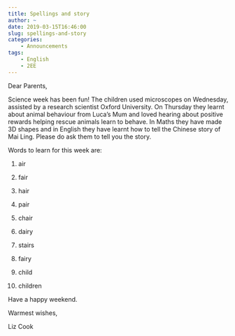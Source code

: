 ```yaml
---
title: Spellings and story
author: ~
date: 2019-03-15T16:46:00
slug: spellings-and-story
categories:
    - Announcements
tags:
    - English
    - 2EE
---
```


Dear Parents,

Science week has been fun!  The children used microscopes on Wednesday, assisted by a research scientist Oxford University.  On Thursday they learnt about animal behaviour from Luca’s Mum and loved hearing about positive rewards helping rescue animals learn to behave. In Maths they have made 3D shapes and in English they have learnt how to tell the Chinese story of Mai Ling. Please do ask them to tell you the story.

Words to learn for this week are: 

1. air

2. fair

3. hair

4. pair

5. chair

6. dairy

7. stairs

8. fairy

9. child

10. children

Have a happy weekend.

Warmest wishes,

Liz Cook
